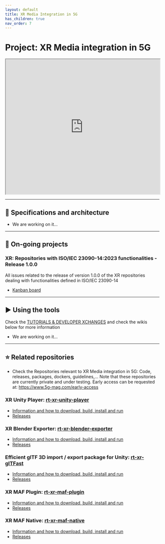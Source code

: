 ```yaml
---
layout: default
title: XR Media Integration in 5G
has_children: true
nav_order: 7
---
```


# Project: XR Media integration in 5G
<iframe width="100%" height="440" src="https://drive.google.com/file/d/1D8G_rzx77V_W3d3NB59XcTbdUuBdtKgp/preview"></iframe>

***

## 📑 Specifications and architecture
* We are working on it...

***

## 🚧 On-going projects
### XR: Repositories with ISO/IEC 23090-14:2023 functionalities - Release 1.0.0
All issues related to the release of version 1.0.0 of the XR repositories dealing with functionalities defined in ISO/IEC 23090-14
* [Kanban board](https://github.com/orgs/5G-MAG/projects/22)

***

## ▶️ Using the tools
Check the [TUTORIALS & DEVELOPER XCHANGES](https://www.5g-mag.com/tutorials) and check the wikis below for more information
* We are working on it...

***

## ⭐ Related repositories
* Check the Repositories relevant to XR Media integration in 5G: Code, releases, packages, dockers, guidelines,...
  Note that these repositories are currently private and under testing. Early access can be requested at: https://www.5g-mag.com/early-access

### XR Unity Player: [rt-xr-unity-player](https://github.com/5G-MAG/rt-xr-unity-player)
* [Information and how to download, build, install and run](https://github.com/5G-MAG/rt-xr-unity-player#readme)
* [Releases](https://github.com/5G-MAG/rt-xr-unity-player/releases)

### XR Blender Exporter: [rt-xr-blender-exporter](https://github.com/5G-MAG/rt-xr-blender-exporter)
* [Information and how to download, build, install and run](https://github.com/5G-MAG/rt-xr-blender-exporter#readme)
* [Releases](https://github.com/5G-MAG/rt-xr-blender-exporter/releases)

### Efficient glTF 3D import / export package for Unity: [rt-xr-gITFast](https://github.com/5G-MAG/rt-xr-gITFast)
* [Information and how to download, build, install and run](https://github.com/5G-MAG/rt-xr-gITFast#readme)
* [Releases](https://github.com/5G-MAG/rt-xr-gITFast/releases)

### XR MAF Plugin: [rt-xr-maf-plugin](https://github.com/5G-MAG/rt-xr-maf-plugin)
* [Information and how to download, build, install and run](https://github.com/5G-MAG/rt-xr-maf-plugin#readme)
* [Releases](https://github.com/5G-MAG/rt-xr-maf-plugin/releases)

### XR MAF Native: [rt-xr-maf-native](https://github.com/5G-MAG/rt-xr-maf-native)
* [Information and how to download, build, install and run](https://github.com/5G-MAG/rt-xr-maf-native#readme)
* [Releases](https://github.com/5G-MAG/rt-xr-maf-native/releases)
